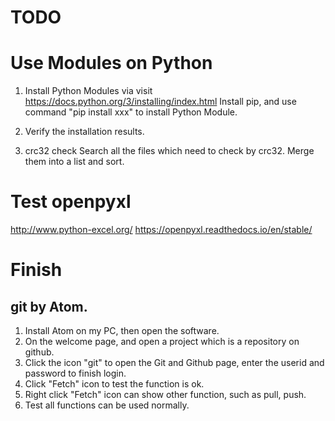 # TODO
# Use Modules on Python
1. Install Python Modules via visit https://docs.python.org/3/installing/index.html
Install pip, and use command "pip install xxx" to install Python Module.
2. Verify the installation results.

3. crc32 check
Search all the files which need to check by crc32. Merge them into a list and sort.

# Test openpyxl
http://www.python-excel.org/
https://openpyxl.readthedocs.io/en/stable/



# Finish
## git by Atom.
1. Install Atom on my PC, then open the software.
2. On the welcome page, and open a project which is a repository on github.
3. Click the icon "git" to open the Git and Github page, enter the userid and password to finish login.
4. Click "Fetch" icon to test the function is ok.
5. Right click "Fetch" icon can show other function, such as pull, push.
6. Test all functions can be used normally.
